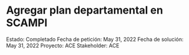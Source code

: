 # Agregar plan departamental en SCAMPI

Estado: Completado
Fecha de petición: May 31, 2022
Fecha de solución: May 31, 2022
Proyecto: ACE
Stakeholder: ACE
